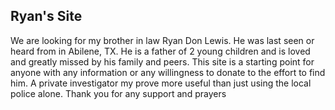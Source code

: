 ## Ryan's Site

We are looking for my brother in law Ryan Don Lewis. He was last seen or heard
from in Abilene, TX. He is a father of 2 young children and is loved and greatly
missed by his family and peers. This site is a starting point for anyone with
any information or any willingness to donate to the effort to find him.
A private investigator my prove more useful than just using the local police
alone. Thank you for any support and prayers
